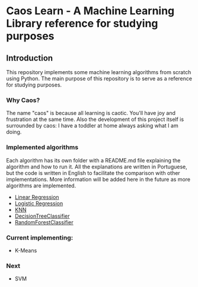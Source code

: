 # Caos Learn - A Machine Learning Library reference for studying purposes

## Introduction

This repository implements some machine learning algorithms from scratch using Python. The main purpose of this repository is to serve as a reference for studying purposes.

### Why Caos?

The name "caos" is because all learning is caotic. You'll have joy and frustration at the same time. Also the development of this project itself is surrounded by caos: I have a toddler at home always asking what I am doing.

### Implemented algorithms

Each algorithm has its own folder with a README.md file explaining the algorithm and how to run it. All the explanations are written in Portuguese, but the code is written in English to facilitate the comparison with other implementations.
More information will be added here in the future as more algorithms are implemented.

- [Linear Regression](https://github.com/SalatielBairros/CaosML/tree/main/src/linear_model/linear_regression)
- [Logistic Regression](https://github.com/SalatielBairros/CaosML/tree/main/src/linear_model/logistic_regression)
- [KNN](https://github.com/SalatielBairros/CaosML/tree/main/src/neighbors/knn)
- [DecisionTreeClassifier](https://github.com/SalatielBairros/CaosML/tree/main/src/tree)
- [RandomForestClassifier](https://github.com/SalatielBairros/CaosML/tree/main/src/ensemble/random_forest)

### Current implementing:

- K-Means

### Next

- SVM
